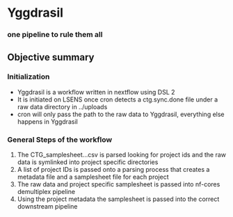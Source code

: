 # Yggdrasil

### one pipeline to rule them all

## Objective summary

### Initialization

* Yggdrasil is a workflow written in nextflow using DSL 2
* It is initiated on LSENS once cron detects a ctg.sync.done file under a raw data directory in ../uploads
* cron will only pass the path to the raw data to Yggdrasil, everything else happens in Yggdrasil

### General Steps of the workflow

1. The CTG_samplesheet...csv is parsed looking for project ids and the raw data is symlinked into project specific directories
2. A list of project IDs is passed onto a parsing process that creates a metadata file and a samplesheet file for each project
3. The raw data and project specific samplesheet is passed into nf-cores demultiplex pipeline
4. Using the project metadata the samplesheet is passed into the correct downstream pipeline